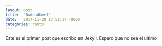 ```yaml
---
layout: post
title:  "0xdeadbeef"
date:   2017-11-29 17:58:17 -0600
categories: rants
---
```


Este es el primer post que escribo en Jekyll. Espero que no sea el ultimo

